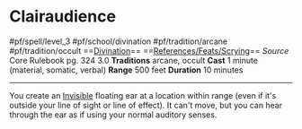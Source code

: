 # Clairaudience
#pf/spell/level_3 #pf/school/divination #pf/tradition/arcane #pf/tradition/occult
==[Divination](../../../Traits/Divination.md)== ==[References/Feats/Scrying](References/Feats/Scrying)==
*Source* Core Rulebook pg. 324 3.0
**Traditions** arcane, occult
**Cast** 1 minute (material, somatic, verbal)
**Range** 500 feet
**Duration** 10 minutes

---
You create an [Invisible](../../../Conditions/Invisible.md) floating ear at a location within range (even if it's outside your line of sight or line of effect). It can't move, but you can hear through the ear as if using your normal auditory senses.
